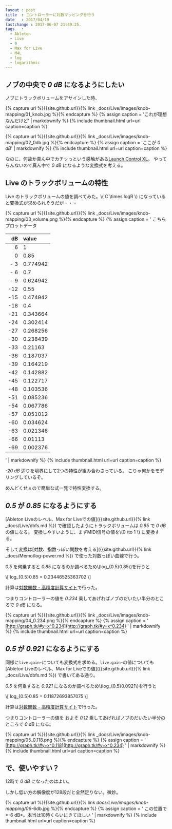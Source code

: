 ```yaml
---
layout : post
title  : コントローラーに対数マッピングを行う
date   : 2017/04/19
lastchange : 2017-06-07 21:49:25.
tags   :
  - Ableton
  - Live
  - 9
  - Max for Live
  - M4L
  - log
  - logarithmic
---
```


## ノブの中央で *0 dB* になるようにしたい

ノブにトラックボリュームをアサインした時、

{% capture url %}{{site.github.url}}{% link _docs/Live/images/knob-mapping/01_knob.jpg %}{% endcapture %}
{% assign caption = 'これが理想なんだけど' | markdownify %}
{% include thumbnail.html url=url caption=caption %}

{% capture url %}{{site.github.url}}{% link _docs/Live/images/knob-mapping/02_0db.jpg %}{% endcapture %}
{% assign caption = 'ここが *0 dB*' | markdownify %}
{% include thumbnail.html url=url caption=caption %}

なのに、何故か真ん中でカチッっという感触がある[Launch Control XL](http://www.h-resolution.com/novation/launchcontrolxl.php)。
やってらんないので真ん中で *0 dB* になるような変換式を考える。

## Live のトラックボリュームの特性

Live のトラックボリュームの値を調べてみた。\\( C \times logR \\) になっていると変換式が求められそうだが・・・

{% capture url %}{{site.github.url}}{% link _docs/Live/images/knob-mapping/03_volume.png %}{% endcapture %}
{% assign caption = '
こちらプロットデータ

| dB  | value    |
| --: | :------- |
|   6 | 1        |
|   0 | 0.85     | 
| - 3 | 0.774942 |
| - 6 | 0.7      |
| - 9 | 0.624942 |
| -12 | 0.55     |
| -15 | 0.474942 |
| -18 | 0.4      |
| -21 | 0.343664 |
| -24 | 0.302414 |
| -27 | 0.268256 |
| -30 | 0.238439 |
| -33 | 0.21163  |
| -36 | 0.187037 |
| -39 | 0.164219 |
| -42 | 0.142882 |
| -45 | 0.122717 |
| -48 | 0.103536 |
| -51 | 0.085236 |
| -54 | 0.067786 |
| -57 | 0.051012 |
| -60 | 0.034624 |
| -63 | 0.021346 |
| -66 | 0.01113  |
| -69 | 0.002376 |


' | markdownify %}
{% include thumbnail.html url=url caption=caption %}


*-20 dB* 辺りを境界にして2つの特性が組み合わさっている。
こりゃ何かをモデリングしているぞ。

めんどくせぇので簡単な式一発で特性変換する。


## *0.5* が *0.85* になるようにする

[Ableton Liveのレベル、Max for Liveでの値]({{site.github.url}}{% link _docs/Live/dbfs.md %})
で確認したようにトラックボリュームは *0.85* で *0 dB* の値になる。
変換しやすいように、まずMIDI信号の値を\\(0 \to 1 \\) に変換する。

そして変換は[対数、指数っぽい関数を考える]({{site.github.url}}{% link _docs/Memo/log-power.md %})
で使った対数っぽい曲線で行う。

*0.5* を何乗すると *0.85* になるのか調べるため\\(log_{0.5}0.85\\)を行うと

\\[
log_{0.5}0.85 = 0.23446525363702
\\]

計算は[対数関数 - 高精度計算サイト](http://keisan.casio.jp/exec/system/1260332465)で行った。

つまりコントローラーの値を *0.234* 乗してあげればノブのだいたい半分のところで *0 dB* になる。

{% capture url %}{{site.github.url}}{% link _docs/Live/images/knob-mapping/04_0.234.png %}{% endcapture %}
{% assign caption = '
[http://graph.tk/#y=x^0.234](http://graph.tk/#y=x^0.234)
' | markdownify %}
{% include thumbnail.html url=url caption=caption %}

## *0.5* が *0.921* になるようにする

同様に`live.gain~`についても変換式を求める。`live.gain~`の値についても
[Ableton Liveのレベル、Max for Liveでの値]({{site.github.url}}{% link _docs/Live/dbfs.md %})
で書いてある通り。

*0.5* を何乗すると *0.921* になるのか調べるため\\(log_{0.5}0.0921\\)を行うと

\\[
log_{0.5}0.85 = 0.11872693857075
\\]

計算は[対数関数 - 高精度計算サイト](http://keisan.casio.jp/exec/system/1260332465)で行った。

つまりコントローラーの値を およそ *0.12* 乗してあげればノブのだいたい半分のところで *0 dB* になる。

{% capture url %}{{site.github.url}}{% link _docs/Live/images/knob-mapping/05_0.118.png %}{% endcapture %}
{% assign caption = '
[http://graph.tk/#y=x^0.118](http://graph.tk/#y=x^0.234)
' | markdownify %}
{% include thumbnail.html url=url caption=caption %}

## で、使いやすい？

12時で *0 dB* になったのはよい。

しかし低い方の解像度が128段だと全然足りない。微妙。

{% capture url %}{{site.github.url}}{% link _docs/Live/images/knob-mapping/06_-6db.jpg %}{% endcapture %}
{% assign caption = '
この位置で*-6 dB*。本当は10時くらいにきてほしい
' | markdownify %}
{% include thumbnail.html url=url caption=caption %}


